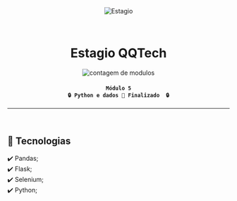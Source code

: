 <div align="center" id="top"> 
  <img src="https://queroquero.hublocal.com.br/ugloavuw/2022/11/logo.png" alt="Estagio" />

  &#xa0;
</div>

<h1 align="center">
	Estagio QQTech
</h1>

<p align="center">
  <img alt="contagem de modulos" src="https://img.shields.io/badge/modulo_5-finalizado-green">
</p>

<!-- Status -->

<h4 align="center"> 
	
	Módulo 5
	🔒 Python e dados 🚀 Finalizado  🔒
</h4> 

<hr>

<br>

## :rocket: Tecnologias ##

:heavy_check_mark: Pandas;\
:heavy_check_mark: Flask;\
:heavy_check_mark: Selenium;\
:heavy_check_mark: Python;
